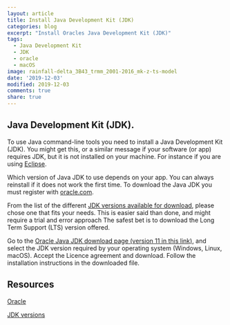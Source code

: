 ```yaml
---
layout: article
title: Install Java Development Kit (JDK)
categories: blog
excerpt: "Install Oracles Java Development Kit (JDK)"
tags:
  - Java Development Kit
  - JDK
  - oracle
  - macOS
image: rainfall-delta_3B43_trmm_2001-2016_mk-z-ts-model
date: '2019-12-03'
modified: 2019-12-03
comments: true
share: true
---
```


## Java Development Kit (JDK).

To use Java command-line tools you need to install a Java Development Kit (JDK). You might get this, or a similar message if your software (or app) requires JDK, but it is not installed on your machine. For instance if you are using [<span class='app'>Eclipse</span>](../../setup-ide/install-eclipse).

Which version of Java JDK to use depends on your app. You can always reinstall if it does not work the first time. To download the Java JDK you must register with [oracle.com](https://www.oracle.com/index.html).

From the list of the different [JDK versions available for download](https://www.oracle.com/technetwork/java/javase/downloads/index.html), please chose one that fits your needs. This is easier said than done, and might require a trial and error approach The safest bet is to download the Long Term Support (LTS) version offered.

Go to the [Oracle Java JDK download page (version 11 in this link)](https://www.oracle.com/technetwork/java/javase/downloads/jdk11-downloads-5066655.html), and select the JDK version required by your operating system (Windows, Linux, macOS). Accept the Licence agreement and download. Follow the installation instructions in the downloaded file.

## Resources

[Oracle](https://www.oracle.com/index.html/)

[JDK versions](https://www.oracle.com/technetwork/java/javase/downloads/index.html)
